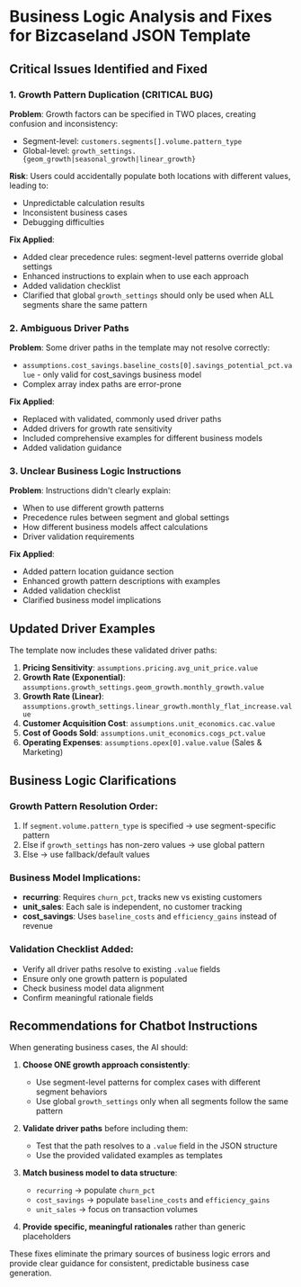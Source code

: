 # Business Logic Analysis and Fixes for Bizcaseland JSON Template

## Critical Issues Identified and Fixed

### 1. **Growth Pattern Duplication (CRITICAL BUG)**

**Problem**: Growth factors can be specified in TWO places, creating confusion and inconsistency:
- Segment-level: `customers.segments[].volume.pattern_type` 
- Global-level: `growth_settings.{geom_growth|seasonal_growth|linear_growth}`

**Risk**: Users could accidentally populate both locations with different values, leading to:
- Unpredictable calculation results
- Inconsistent business cases
- Debugging difficulties

**Fix Applied**:
- Added clear precedence rules: segment-level patterns override global settings
- Enhanced instructions to explain when to use each approach
- Added validation checklist
- Clarified that global `growth_settings` should only be used when ALL segments share the same pattern

### 2. **Ambiguous Driver Paths**

**Problem**: Some driver paths in the template may not resolve correctly:
- `assumptions.cost_savings.baseline_costs[0].savings_potential_pct.value` - only valid for cost_savings business model
- Complex array index paths are error-prone

**Fix Applied**:
- Replaced with validated, commonly used driver paths
- Added drivers for growth rate sensitivity 
- Included comprehensive examples for different business models
- Added validation guidance

### 3. **Unclear Business Logic Instructions**

**Problem**: Instructions didn't clearly explain:
- When to use different growth patterns
- Precedence rules between segment and global settings  
- How different business models affect calculations
- Driver validation requirements

**Fix Applied**:
- Added pattern location guidance section
- Enhanced growth pattern descriptions with examples
- Added validation checklist
- Clarified business model implications

## Updated Driver Examples

The template now includes these validated driver paths:

1. **Pricing Sensitivity**: `assumptions.pricing.avg_unit_price.value`
2. **Growth Rate (Exponential)**: `assumptions.growth_settings.geom_growth.monthly_growth.value`  
3. **Growth Rate (Linear)**: `assumptions.growth_settings.linear_growth.monthly_flat_increase.value`
4. **Customer Acquisition Cost**: `assumptions.unit_economics.cac.value`
5. **Cost of Goods Sold**: `assumptions.unit_economics.cogs_pct.value`
6. **Operating Expenses**: `assumptions.opex[0].value.value` (Sales & Marketing)

## Business Logic Clarifications

### Growth Pattern Resolution Order:
1. If `segment.volume.pattern_type` is specified → use segment-specific pattern
2. Else if `growth_settings` has non-zero values → use global pattern  
3. Else → use fallback/default values

### Business Model Implications:
- **recurring**: Requires `churn_pct`, tracks new vs existing customers
- **unit_sales**: Each sale is independent, no customer tracking
- **cost_savings**: Uses `baseline_costs` and `efficiency_gains` instead of revenue

### Validation Checklist Added:
- Verify all driver paths resolve to existing `.value` fields
- Ensure only one growth pattern is populated 
- Check business model data alignment
- Confirm meaningful rationale fields

## Recommendations for Chatbot Instructions

When generating business cases, the AI should:

1. **Choose ONE growth approach consistently**:
   - Use segment-level patterns for complex cases with different segment behaviors
   - Use global `growth_settings` only when all segments follow the same pattern

2. **Validate driver paths** before including them:
   - Test that the path resolves to a `.value` field in the JSON structure
   - Use the provided validated examples as templates

3. **Match business model to data structure**:
   - `recurring` → populate `churn_pct` 
   - `cost_savings` → populate `baseline_costs` and `efficiency_gains`
   - `unit_sales` → focus on transaction volumes

4. **Provide specific, meaningful rationales** rather than generic placeholders

These fixes eliminate the primary sources of business logic errors and provide clear guidance for consistent, predictable business case generation.
